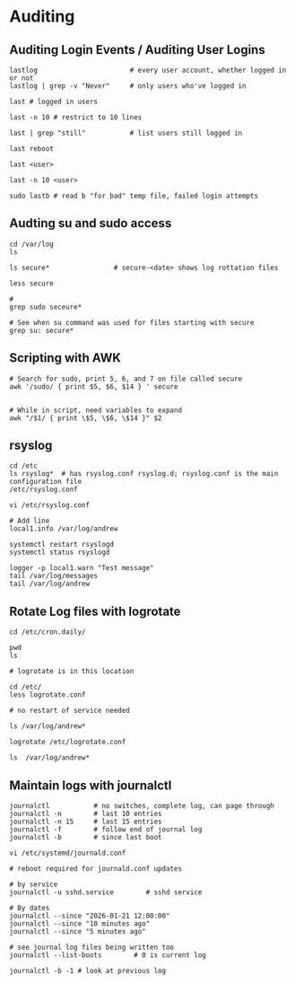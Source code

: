 # Auditing 

## Auditing Login Events / Auditing User Logins

    lastlog                       # every user account, whether logged in or not
    lastlog | grep -v "Never"     # only users who've logged in

    last # logged in users

    last -n 10 # restrict to 10 lines

    last | grep "still"           # list users still logged in

    last reboot

    last <user>

    last -n 10 <user>

    sudo lastb # read b "for bad" temp file, failed login attempts

## Audting su and sudo access

    cd /var/log
    ls

    ls secure*                # secure-<date> shows log rottation files

    less secure

    # 
    grep sudo seceure*

    # See when su command was used for files starting with secure
    grep su: secure*

## Scripting with AWK

    # Search for sudo, print 5, 6, and 7 on file called secure
    awk '/sudo/ { print $5, $6, $14 } ' secure


    # While in script, need variables to expand
    awk "/$1/ { print \$5, \$6, \$14 }" $2

## rsyslog

    cd /etc
    ls rsyslog*  # has rsyslog.conf rsyslog.d; rsyslog.conf is the main configuration file
    /etc/rsyslog.conf

    vi /etc/rsyslog.conf

    # Add line
    local1.info /var/log/andrew

    systemctl restart rsyslogd
    systemctl status rsyslogd

    logger -p local1.warn "Test message"    
    tail /var/log/messages
    tail /var/log/andrew
    
## Rotate Log files with logrotate

    cd /etc/cron.daily/

    pwd
    ls

    # logrotate is in this location

    cd /etc/
    less logrotate.conf

    # no restart of service needed

    ls /var/log/andrew*

    logrotate /etc/logrotate.conf

    ls  /var/log/andrew*

## Maintain logs with journalctl

    journalctl           # no switches, complete log, can page through
    journalctl -n        # last 10 entries
    journalctl -n 15     # last 15 entries
    journalctl -f        # follow end of journal log
    journalctl -b        # since last boot

    vi /etc/systemd/journald.conf

    # reboot required for journald.conf updates

    # by service
    journalctl -u sshd.service        # sshd service

    # By dates
    journalctl --since "2026-01-21 12:00:00"
    journalctl --since "10 minutes ago"
    journalctl --since "5 minutes ago"

    # see journal log files being written too 
    journalctl --list-boots        # 0 is current log

    journalctl -b -1 # look at previous log  

